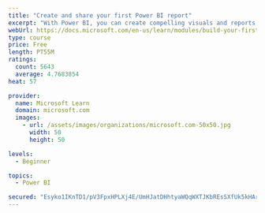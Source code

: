 ```yaml
---
title: "Create and share your first Power BI report"
excerpt: "With Power BI, you can create compelling visuals and reports. In this module, you learn how to use Power BI Desktop to connect to data, build visuals, and create a report that you can share with others in your organization. You then learn how to publish the report to the Power BI service, so that others can see your insights and benefit from your work."
webUrl: https://docs.microsoft.com/en-us/learn/modules/build-your-first-power-bi-report/
type: course
price: Free
length: PT55M
ratings:
  count: 5643
  average: 4.7683854
heat: 57

provider:
  name: Microsoft Learn
  domain: microsoft.com
  images:
    - url: /assets/images/organizations/microsoft.com-50x50.jpg
      width: 50
      height: 50

levels:
  - Beginner

topics:
  - Power BI

secured: "Esyko1IKnTD1/pV3FpxHPLXj4E/UmHJatDHhtyaWQqWXTJKbREsSXfUk5kHArnuUqjjLwsZB8FkZ4Ej36qoZIbWqPuJ8CkiRBX4AGeKlVqsqXVm04GZGn3aHdJXZsr5Evy9zWk/PgRxDoXSqNFGKKuRI4zAAmDXsT7q1xxKSVJd6P4Nu49E1sVZXfJ4u67HugKNiJIbH8xKxlW57ZtH17tWqgjl6wEmi/hTTVlq/MtGGWmsxBsdOMY1MBFbNDApTk4B1OOnZWP2CBrbD7vfRp8s6v4wwK5qo8bi55UHd8Etz7TTrCb8YOVO1WWOUCEHw3op6En8Nai9PdjzYh4jQ8J2BaTBqUJyyZDN/Liz+wIq+xkSrVc055fUVUrWcLAOUxjp4A7vTFCF+Nt8/l7YTGx/lFvL9BH/n+oDXmSK2/HE=;uRI6aBlkeSYdMwv3M6GADQ=="
---
```



